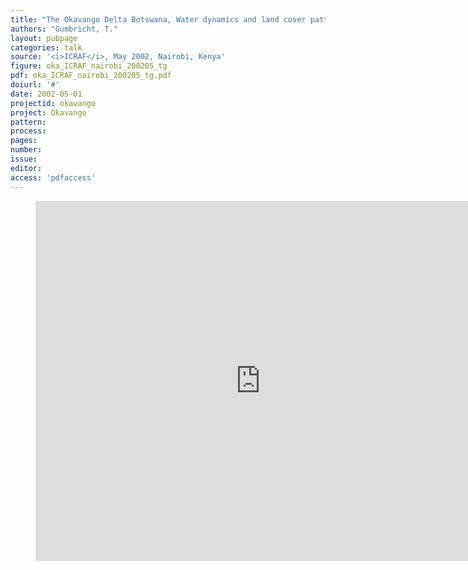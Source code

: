 ```yaml
---
title: "The Okavango Delta Botswana, Water dynamics and land cover patterns"
authors: "Gumbricht, T."
layout: pubpage
categories: talk
source: '<i>ICRAF</i>, May 2002, Nairobi, Kenya'
figure: oka_ICRAF_nairobi_200205_tg
pdf: oka_ICRAF_nairobi_200205_tg.pdf
doiurl: '#'
date: 2002-05-01
projectid: okavango
project: Okavango
pattern:
process:
pages:
number:
issue:
editor:
access: 'pdfaccess'
---
```

<figure>
<iframe src="http://docs.google.com/gview?url={{ site.commonurl }}/pdf/{{ page.pdf }}&embedded=true"
style="width:720px; height:576px;" frameborder="0"></iframe>
</figure>
